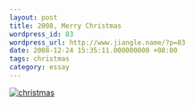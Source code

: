 ```yaml
---
layout: post
title: 2008, Merry Christmas
wordpress_id: 83
wordpress_url: http://www.jiangle.name/?p=83
date: 2008-12-24 15:35:11.000000000 +08:00
tags: christmas
category: essay
---
```


[![christmas](http://i.jiangle.name/wp-content/uploads/2008/12/merry_christmas__by_chopeh-580x463.jpg)](http://i.jiangle.name/wp-content/uploads/2008/12/merry_christmas__by_chopeh.jpg)
